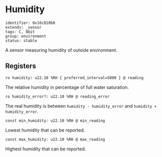 # Humidity

    identifier: 0x16c810b8
    extends: _sensor
    tags: C, 8bit
    group: environment
    status: stable

A sensor measuring humidity of outside environment.

## Registers

    ro humidity: u22.10 %RH { preferred_interval=5000 } @ reading

The relative humidity in percentage of full water saturation.

    ro humidity_error?: u22.10 %RH @ reading_error

The real humidity is between `humidity - humidity_error` and `humidity + humidity_error`.

    const min_humidity: u22.10 %RH @ min_reading

Lowest humidity that can be reported.

    const max_humidity: u22.10 %RH @ max_reading

Highest humidity that can be reported.
